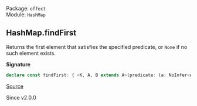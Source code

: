 Package: `effect`<br />
Module: `HashMap`<br />

## HashMap.findFirst

Returns the first element that satisfies the specified
predicate, or `None` if no such element exists.

**Signature**

```ts
declare const findFirst: { <K, A, B extends A>(predicate: (a: NoInfer<A>, k: K) => a is B): (self: HashMap<K, A>) => Option<[K, B]>; <K, A>(predicate: (a: NoInfer<A>, k: K) => boolean): (self: HashMap<K, A>) => Option<[K, A]>; <K, A, B extends A>(self: HashMap<K, A>, predicate: (a: A, k: K) => a is B): Option<[K, B]>; <K, A>(self: HashMap<K, A>, predicate: (a: A, k: K) => boolean): Option<[K, A]>; }
```

[Source](https://github.com/Effect-TS/effect/tree/main/packages/effect/src/HashMap.ts#L468)

Since v2.0.0